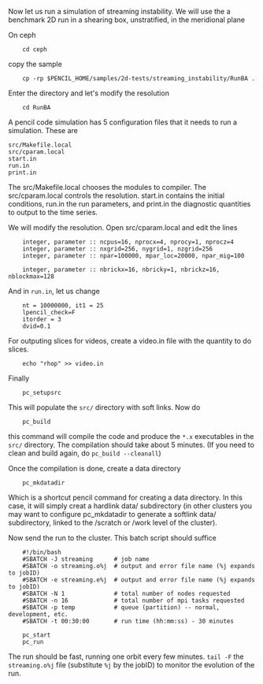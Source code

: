 Now let us run a simulation of streaming instability. We will use the a benchmark 2D run in a shearing box, unstratified, in the meridional plane 

On ceph

		cd ceph 

copy the sample 

		cp -rp $PENCIL_HOME/samples/2d-tests/streaming_instability/RunBA .

Enter the directory and let's modify the resolution 

		cd RunBA

A pencil code simulation has 5 configuration files that it needs to run a simulation. These are 

	src/Makefile.local
	src/cparam.local
	start.in
	run.in
	print.in

The src/Makefile.local chooses the modules to compiler. The src/cparam.local controls the resolution. start.in contains the initial conditions, run.in the run parameters, and print.in the diagnostic quantities to output to the time series. 

We will modify the resolution. Open src/cparam.local and edit the lines

		integer, parameter :: ncpus=16, nprocx=4, nprocy=1, nprocz=4
		integer, parameter :: nxgrid=256, nygrid=1, nzgrid=256
		integer, parameter :: npar=100000, mpar_loc=20000, npar_mig=100

		integer, parameter :: nbrickx=16, nbricky=1, nbrickz=16, nblockmax=128

And in `run.in`, let us change 

		nt = 10000000, it1 = 25
		lpencil_check=F
		itorder = 3
		dvid=0.1

For outputing slices for videos, create a video.in file with the quantity to do slices. 

		echo "rhop" >> video.in

Finally         
                
		pc_setupsrc

This will populate the `src/` directory with soft links. Now do 

		pc_build
 
this command will compile the code and produce the `*.x` executables in the `src/` directory. The compilation should take about 5 minutes. (If you need to clean and build again, do `pc_build --cleanall`)

Once the compilation is done, create a data directory 

		pc_mkdatadir

Which is a shortcut pencil command for creating a data directory. In this case, it will simply creat a hardlink data/ subdirectory (in other clusters you may want to configure pc_mkdatadir to generate a softlink data/ subdirectory, linked to the /scratch or /work level of the cluster).

Now send the run to the cluster. This batch script should suffice 

		#!/bin/bash
		#SBATCH -J streaming      # job name
		#SBATCH -o streaming.o%j  # output and error file name (%j expands to jobID)
		#SBATCH -e streaming.e%j  # output and error file name (%j expands to jobID)
		#SBATCH -N 1              # total number of nodes requested
		#SBATCH -n 16             # total number of mpi tasks requested
		#SBATCH -p temp           # queue (partition) -- normal, development, etc.
		#SBATCH -t 00:30:00       # run time (hh:mm:ss) - 30 minutes
		              
		pc_start
		pc_run

The run should be fast, running one orbit every few minutes. `tail -F` the `streaming.o%j` file (substitute `%j` by the jobID) to monitor the evolution of the run.
